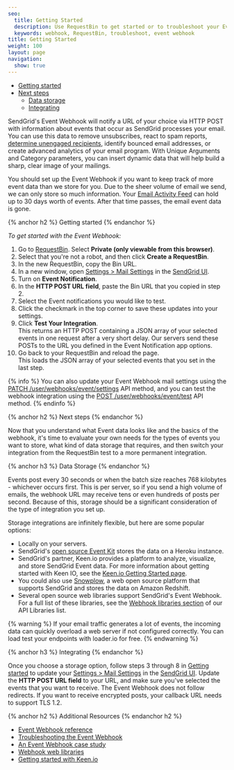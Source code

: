 ```yaml
---
seo:
  title: Getting Started
  description: Use RequestBin to get started or to troubleshoot your Event Webhook.
  keywords: webhook, RequestBin, troubleshoot, event webhook
title: Getting Started
weight: 100
layout: page
navigation:
  show: true
---
```


- [Getting started](#-Getting-started)
- [Next steps](#-Next-steps)
    - [Data storage](#-Data-storage)
    - [Integrating](#-Integrating)

SendGrid's Event Webhook will notify a URL of your choice via HTTP POST with information about events that occur as SendGrid processes your email. You can use this data to remove unsubscribes, react to spam reports, [determine unengaged recipients]({{site.blog_url}}/infer-engagement-with-the-event-api/), identify bounced email addresses, or create advanced analytics of your email program. With Unique Arguments and Category parameters, you can insert dynamic data that will help build a sharp, clear image of your mailings.

You should set up the Event Webhook if you want to keep track of more event data than we store for you. Due to the sheer volume of email we send, we can only store so much information. Your [Email Activity Feed]({{root_url}}/User_Guide/email_activity_feed.html) can hold up to 30 days worth of events. After that time passes, the email event data is gone.

{% anchor h2 %}
Getting started
{% endanchor %}

*To get started with the Event Webhook:*

1. Go to [RequestBin](https://requestb.in/). Select **Private (only viewable from this browser)**.
1. Select that you're not a robot, and then click **Create a RequestBin**.
1. In the new RequestBin, copy the Bin URL.
1. In a new window, open [Settings > Mail Settings](https://app.sendgrid.com/settings/mail_settings) in the [SendGrid UI](https://app.sendgrid.com).
1. Turn on **Event Notification**.
1. In the **HTTP POST URL field**, paste the Bin URL that you copied in step 2.
1. Select the Event notifications you would like to test.
1. Click the checkmark in the top corner to save these updates into your settings.
1. Click **Test Your Integration**.
    <br> This returns an HTTP POST containing a JSON array of your selected events in one request after a very short delay. Our servers send these POSTs to the URL you defined in the Event Notification app options.
1. Go back to your RequestBin and reload the page.
     <br> This loads the JSON array of your selected events that you set in the last step.

{% info %}
You can also update your Event Webhook mail settings using the [PATCH /user/webhooks/event/settings](https://sendgrid.api-docs.io/v3.0/webhooks/update-event-notification-settings) API method, and you can test the webhook integration using the [POST /user/webhooks/event/test](https://sendgrid.api-docs.io/v3.0/webhooks/test-event-notification-settings) API method.
{% endinfo %}

{% anchor h2 %}
Next steps
{% endanchor %}

Now that you understand what Event data looks like and the basics of the webhook, it's time to evaluate your own needs for the types of events you want to store, what kind of data storage that requires, and then switch your integration from the RequestBin test to a more permanent integration.

{% anchor h3 %}
Data Storage
{% endanchor %}

Events post every 30 seconds or when the batch size reaches 768 kilobytes - whichever occurs first. This is per server, so if you send a high volume of emails, the webhook URL may receive tens or even hundreds of posts per second. Because of this, storage should be a significant consideration of the type of integration you set up.

Storage integrations are infinitely flexible, but here are some popular options:

- Locally on your servers.
- SendGrid's [open source Event Kit](https://github.com/sendgrid/eventkit-rails) stores the data on a Heroku instance.
- SendGrid's partner, Keen.io provides a platform to analyze, visualize, and store SendGrid Event data. For more information about getting started with Keen IO, see the [Keen.io Getting Started page](https://sendgrid.com/docs/Integrate/Tutorials/analytics_with_keen_io.html).
- You could also use [Snowplow](https://github.com/snowplow/snowplow/wiki/SendGrid-webhook-setup), a web open source platform that supports SendGrid and stores the data on Amazon Redshift.
- Several open source web libraries support SendGrid's Event Webhook. For a full list of these libraries, see the [Webhook libraries section]({{root_url}}/Integrate/libraries.html#-Webhook-Libraries) of our API Libraries list.

{% warning %}
If your email traffic generates a lot of events, the incoming data can quickly overload a web server if not configured correctly. You can load test your endpoints with loader.io for free.
{% endwarning %}

{% anchor h3 %}
Integrating
{% endanchor %}

Once you choose a storage option, follow steps 3 through 8 in [Getting started](#-Getting-started]) to update your [Settings > Mail Settings](https://app.sendgrid.com/settings/mail_settings) in the [SendGrid UI](https://app.sendgrid.com). Update the **HTTP POST URL field** to your URL, and make sure you've selected the events that you want to receive. The Event Webhook does not follow redirects. If you want to receive encrypted posts, your callback URL needs to support TLS 1.2.

{% anchor h2 %}
Additional Resources
{% endanchor h2 %}

- [Event Webhook reference]({{root_url}}/API_Reference/Event_Webhook/event.html)
- [Troubleshooting the Event Webhook]({{root_url}}/API_Reference/Event_Webhook/troubleshooting.html)
- [An Event Webhook case study](https://sendgrid.com/blog/leveraging-sendgrids-event-api/)
- [Webhook web libraries]({{root_url}}/Integrate/libraries.html#-Webhook-Libraries)
- [Getting started with Keen.io]({{root_url}}/Integrate/Tutorials/analytics_with_keen_io.html)
